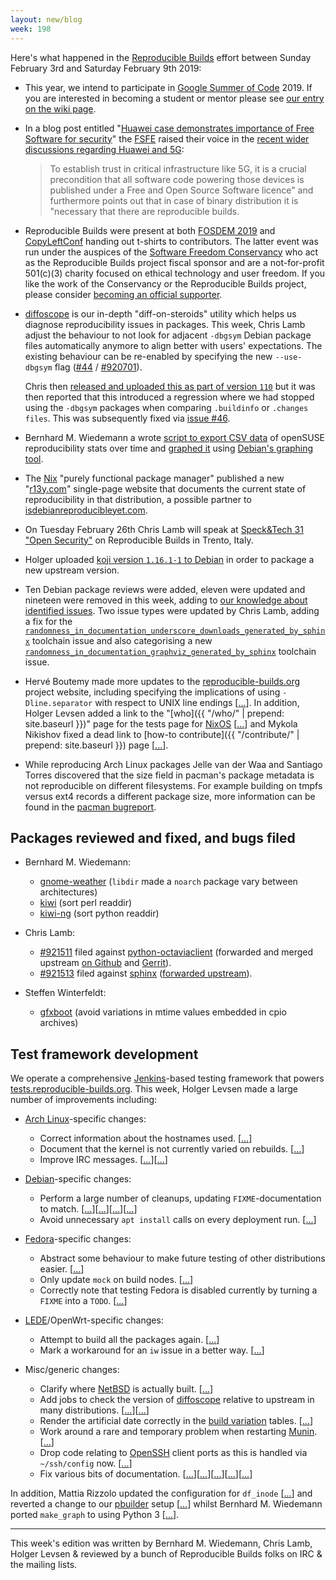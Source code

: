 ```yaml
---
layout: new/blog
week: 198
---
```


Here's what happened in the [Reproducible Builds](https://reproducible-builds.org) effort between Sunday February 3rd and Saturday February 9th 2019:

* This year, we intend to participate in [Google Summer of Code](https://summerofcode.withgoogle.com/) 2019. If you are interested in becoming a student or mentor please see [our entry on the wiki page](https://wiki.debian.org/SummerOfCode2019/Projects#SummerOfCode2019.2FProjects.2FReproducibleBuilds.Reproducible_Builds).

* In a blog post entitled "[Huawei case demonstrates importance of Free Software for security](https://fsfe.org/news/2019/news-20190205-01.en.html)" the [FSFE](https://fsfe.org) raised their voice in the [recent wider discussions regarding Huawei and 5G](https://www.zdnet.com/article/huawei-will-need-5-years-and-2b-to-resolve-uk-security-concerns-report/):

  > To establish trust in critical infrastructure like 5G, it is a crucial precondition that all software code powering those devices is published under a Free and Open Source Software licence" and furthermore points out that in case of binary distribution it is "necessary that there are reproducible builds.

* Reproducible Builds were present at both [FOSDEM 2019](https://fosdem.org/2019/schedule/) and [CopyLeftConf](https://2019.copyleftconf.org/) handing out t-shirts to contributors. The latter event was run under the auspices of the [Software Freedom Conservancy](https://sfconservancy.org/) who act as the Reproducible Builds project fiscal sponsor and are a not-for-profit 501(c)(3) charity focused on ethical technology and user freedom. If you like the work of the Conservancy or the Reproducible Builds project, please consider [becoming an official supporter](https://sfconservancy.org/supporter/).

* [diffoscope](https://diffoscope.org/) is our in-depth "diff-on-steroids" utility which helps us diagnose reproducibility issues in packages. This week, Chris Lamb adjust the behaviour to not look for adjacent `-dbgsym` Debian package files automatically anymore to align better with users' expectations. The existing behaviour can be re-enabled by specifying the new `--use-dbgsym` flag ([#44](https://salsa.debian.org/reproducible-builds/diffoscope/issues/44) / [#920701](https://bugs.debian.org/920701)).

   Chris then [released and uploaded this as part of version `110`](https://tracker.debian.org/news/1028027/accepted-diffoscope-110-source-all-into-unstable/) but it was then reported that this introduced a regression where we had stopped using the `-dbgsym` packages when comparing `.buildinfo` or `.changes files`. This was subsequently fixed via [issue #46](https://salsa.debian.org/reproducible-builds/diffoscope/issues/46).

* Bernhard M. Wiedemann a wrote [script to export CSV data](https://github.com/bmwiedemann/reproducibleopensuse/blob/master/rbplot.pl) of openSUSE reproducibility stats over time and [graphed it](https://rb.zq1.de/compare.factory/graph.png) using [Debian's graphing tool](https://salsa.debian.org/qa/jenkins.debian.net/blob/master/bin/make_graph.py).

* The [Nix](https://nixos.org/nix) "purely functional package manager" published a new "[r13y.com](https://r13y.com/)" single-page website that documents the current state of reproducibility in that distribution, a possible partner to [isdebianreproducibleyet.com](https://isdebianreproducibleyet.com/).

* On Tuesday February 26th Chris Lamb will speak at [Speck&Tech 31 "Open Security"](https://www.eventbrite.com/e/specktech-31-open-security-tickets-53503912643) on Reproducible Builds in Trento, Italy.

* Holger uploaded [koji version `1.16.1-1` to Debian](https://tracker.debian.org/news/1028398/accepted-koji-1161-1-source-into-unstable/) in order to package a new upstream version.

* Ten Debian package reviews were added, eleven were updated and nineteen were removed in this week, adding to [our knowledge about identified issues](https://tests.reproducible-builds.org/debian/index_issues.html). Two issue types were updated by Chris Lamb, adding a fix for the [`randomness_in_documentation_underscore_downloads_generated_by_sphinx`](https://salsa.debian.org/reproducible-builds/reproducible-notes/commit/9e2153f8) toolchain issue and also categorising a new [`randomness_in_documentation_graphviz_generated_by_sphinx`](https://salsa.debian.org/reproducible-builds/reproducible-notes/commit/41675a8d) toolchain issue.

* Hervé Boutemy made more updates to the [reproducible-builds.org](https://reproducible-builds.org) project website, including specifying the implications of using `-Dline.separator` with respect to UNIX line endings [[...](https://salsa.debian.org/reproducible-builds/reproducible-website/commit/3fdaa2f)]. In addition, Holger Levsen added a link to the "[who]({{ "/who/" | prepend: site.baseurl }})" page for the tests page for [NixOS](https://nixos.org/nix/) [[...](https://salsa.debian.org/reproducible-builds/reproducible-website/commit/9093f6c)] and Mykola Nikishov fixed a dead link to [how-to contribute]({{ "/contribute/" | prepend: site.baseurl }}) page [[...](https://salsa.debian.org/reproducible-builds/reproducible-website/commit/b7ac922)].

* While reproducing Arch Linux packages Jelle van der Waa and Santiago Torres discovered that the size field in pacman's package metadata is not reproducible on different filesystems. For example building on tmpfs versus ext4 records a different package size, more information can be found in the [pacman bugreport](https://bugs.archlinux.org/task/61717).

## Packages reviewed and fixed, and bugs filed

* Bernhard M. Wiedemann:
    * [gnome-weather](https://build.opensuse.org/request/show/671146) (`libdir` made a `noarch` package vary between architectures)
    * [kiwi](https://github.com/openSUSE/kiwi/pull/672) (sort perl readdir)
    * [kiwi-ng](https://github.com/SUSE/kiwi/pull/938) (sort python readdir)

* Chris Lamb:
    * [#921511](https://bugs.debian.org/921511) filed against [python-octaviaclient](https://tracker.debian.org/pkg/python-octaviaclient) (forwarded and merged upstream [on Github](https://github.com/openstack/python-octaviaclient/pull/1) and [Gerrit](https://review.openstack.org/635194)).
    * [#921513](https://bugs.debian.org/921513) filed against [sphinx](https://tracker.debian.org/pkg/sphinx) ([forwarded upstream](https://github.com/sphinx-doc/sphinx/pull/6028)).
* Steffen Winterfeldt:
    * [gfxboot](https://github.com/openSUSE/gfxboot/pull/35) (avoid variations in mtime values embedded in cpio archives)

## Test framework development

We operate a comprehensive [Jenkins](https://jenkins.io/)-based testing framework that powers [tests.reproducible-builds.org](https://tests.reproducible-builds.org). This week, Holger Levsen made a large number of improvements including:

* [Arch Linux](https://www.archlinux.org/)-specific changes:
    * Correct information about the hostnames used. [[...](https://salsa.debian.org/qa/jenkins.debian.net/commit/83eaf481)]
    * Document that the kernel is not currently varied on rebuilds. [[...](https://salsa.debian.org/qa/jenkins.debian.net/commit/8d6d94d6)]
    * Improve IRC messages. [[...](https://salsa.debian.org/qa/jenkins.debian.net/commit/f9791397)][[...](https://salsa.debian.org/qa/jenkins.debian.net/commit/f7019d9a)]

* [Debian](https://www.debian.org/)-specific changes:
    * Perform a large number of cleanups, updating `FIXME`-documentation to match. [[...](https://salsa.debian.org/qa/jenkins.debian.net/commit/9c099966)][[...](https://salsa.debian.org/qa/jenkins.debian.net/commit/3975ac64)][[...](https://salsa.debian.org/qa/jenkins.debian.net/commit/25c9960b)][[...](https://salsa.debian.org/qa/jenkins.debian.net/commit/ae0b90e5)]
    * Avoid unnecessary `apt install` calls on every deployment run. [[...](https://salsa.debian.org/qa/jenkins.debian.net/commit/6de8b742)]

* [Fedora](https://getfedora.org/)-specific changes:
    * Abstract some behaviour to make future testing of other distributions easier. [[...](https://salsa.debian.org/qa/jenkins.debian.net/commit/ebbb8dce)]
    * Only update `mock` on build nodes. [[...](https://salsa.debian.org/qa/jenkins.debian.net/commit/cd3a475d)]
    * Correctly note that testing Fedora is disabled currently by turning a `FIXME` into a `TODO`. [[...](https://salsa.debian.org/qa/jenkins.debian.net/commit/025a59ad)]

* [LEDE](https://en.wikipedia.org/wiki/LEDE)/OpenWrt-specific changes:
    * Attempt to build all the packages again. [[...](https://salsa.debian.org/qa/jenkins.debian.net/commit/13e62b27)]
    * Mark a workaround for an `iw` issue in a better way. [[...](https://salsa.debian.org/qa/jenkins.debian.net/commit/328dc131)]

* Misc/generic changes:
    * Clarify where [NetBSD](https://www.netbsd.org/) is actually built. [[...](https://salsa.debian.org/qa/jenkins.debian.net/commit/3cb41677)]
    * Add jobs to check the version of [diffoscope](https://diffoscope.org/) relative to upstream in many distributions. [[...](https://salsa.debian.org/qa/jenkins.debian.net/commit/2a00fdfd)][[...](https://salsa.debian.org/qa/jenkins.debian.net/commit/68d43d67)]
    * Render the artificial date correctly in the [build variation](https://tests.reproducible-builds.org/debian/index_variations.html) tables. [[...](https://salsa.debian.org/qa/jenkins.debian.net/commit/7ea459db)]
    * Work around a rare and temporary problem when restarting [Munin](http://munin-monitoring.org/). [[...](https://salsa.debian.org/qa/jenkins.debian.net/commit/8efeaf25)]
    * Drop code relating to [OpenSSH](https://openssh.org) client ports as this is handled via `~/ssh/config` now. [[...](https://salsa.debian.org/qa/jenkins.debian.net/commit/874a6e23)]
    * Fix various bits of documentation. [[...](https://salsa.debian.org/qa/jenkins.debian.net/commit/b6b2b020)][[...](https://salsa.debian.org/qa/jenkins.debian.net/commit/56d78d7a)][[...](https://salsa.debian.org/qa/jenkins.debian.net/commit/1193a073)][[...](https://salsa.debian.org/qa/jenkins.debian.net/commit/052e30fe)][[...](https://salsa.debian.org/qa/jenkins.debian.net/commit/707c70eb)]

In addition, Mattia Rizzolo updated the configuration for `df_inode` [[...](https://salsa.debian.org/qa/jenkins.debian.net/commit/6cfb5db5)] and reverted a change to our [pbuilder](https://wiki.debian.org/PbuilderTricks) setup [[...](https://salsa.debian.org/qa/jenkins.debian.net/commit/676d63a8)] whilst Bernhard M. Wiedemann ported `make_graph` to using Python 3 [[...](https://salsa.debian.org/qa/jenkins.debian.net/commit/1ce73fcb)].

---

This week's edition was written by Bernhard M. Wiedemann, Chris Lamb, Holger Levsen & reviewed by a bunch of Reproducible Builds folks on IRC & the mailing lists.
